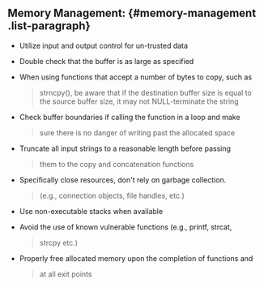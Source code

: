 ## Memory Management: {#memory-management .list-paragraph}

-   Utilize input and output control for un-trusted data

-   Double check that the buffer is as large as specified

-   When using functions that accept a number of bytes to copy, such as
    > strncpy(), be aware that if the destination buffer size is equal
    > to the source buffer size, it may not NULL-terminate the string

-   Check buffer boundaries if calling the function in a loop and make
    > sure there is no danger of writing past the allocated space

-   Truncate all input strings to a reasonable length before passing
    > them to the copy and concatenation functions

-   Specifically close resources, don't rely on garbage collection.
    > (e.g., connection objects, file handles, etc.)

-   Use non-executable stacks when available

-   Avoid the use of known vulnerable functions (e.g., printf, strcat,
    > strcpy etc.)

-   Properly free allocated memory upon the completion of functions and
    > at all exit points
